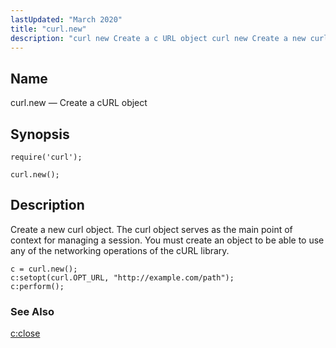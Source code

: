 ```yaml
---
lastUpdated: "March 2020"
title: "curl.new"
description: "curl new Create a c URL object curl new Create a new curl object The curl object serves as the main point of context for managing a session You must create an object to be able to use any of the networking operations of the c URL library Example 70..."
---
```


<a name="lua.ref.curl.new"></a> 
## Name

curl.new — Create a cURL object

<a name="idp15633952"></a> 
## Synopsis

`require('curl');`

`curl.new();`

<a name="idp15636912"></a> 
## Description

Create a new curl object. The curl object serves as the main point of context for managing a session. You must create an object to be able to use any of the networking operations of the cURL library.

<a name="lua.ref.curl.new.example"></a> 


```
c = curl.new();
c:setopt(curl.OPT_URL, "http://example.com/path");
c:perform();
```

<a name="idp15640880"></a> 
### See Also

[c:close](/momentum/4/lua/ref-curl-c-close)